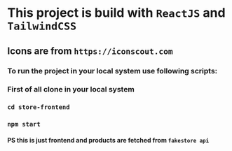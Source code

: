 # This project is build with `ReactJS` and `TailwindCSS`

## Icons are from `https://iconscout.com`

### To run the project in your local system use following scripts:

### First of all clone in your local system

### `cd store-frontend`

### `npm start`

#### PS this is just frontend and products are fetched from `fakestore api`
